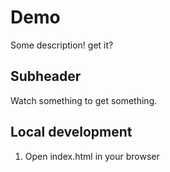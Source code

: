 # Demo

Some description! get it?

## Subheader 

Watch something to get something.

## Local development 

1. Open index.html in your browser